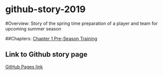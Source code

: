 # github-story-2019

#Overview:
Story of the spring time preparation of a player and team for upcoming summer season

##Chapters:
[Chapter 1 Pre-Season Training](chapter01.html) 



## Link to Github story page
[GitHub Pages link](https://github.com/San6D/github-story-2019)
